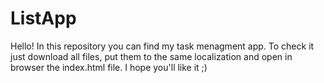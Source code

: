 # ListApp
Hello!
In this repository you can find my task menagment app.
To check it just download all files, put them to the same localization and open in browser the index.html file.
I hope you'll like it ;)
